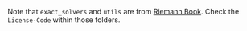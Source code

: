 Note that `exact_solvers` and `utils` are from [Riemann Book](https://github.com/clawpack/riemann_book). Check the `License-Code` within those folders.
